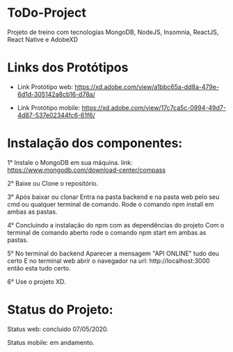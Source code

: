 # ToDo-Project
Projeto de treino com tecnologias MongoDB, NodeJS, Insomnia, ReactJS, React Native e AdobeXD

# Links dos Protótipos

 * Link Protótipo web: https://xd.adobe.com/view/a1bbc65a-dd8a-479e-6d1d-305142a8cb16-d78a/
 
 * Link Protótipo mobile: https://xd.adobe.com/view/17c7ca5c-0994-49d7-4d87-537e02344fc6-61f6/
 
 # Instalação dos componentes:
 1° Instale o MongoDB em sua máquina.
 link: https://www.mongodb.com/download-center/compass
 
 2° Baixe ou Clone o repositório.
 
 3° Após baixar ou clonar
    Entra na pasta backend e na pasta web pelo seu cmd ou qualquer terminal de comando.
    Rode o comando npm install em ambas as pastas.
 
 4° Concluindo a instalação do npm com as dependências do projeto
    Com o terminal de comando aberto rode o comando npm start em ambas as pastas.
  
 5° No terminal do backend Aparecer a mensagem "API ONLINE" tudo deu certo
    E no terminal web abrir o navegador na url: http://localhost:3000 então esta tudo certo.
    
6° Use o projeto XD.

# Status do Projeto:
Status web: concluido 07/05/2020.

Status mobile: em andamento.
